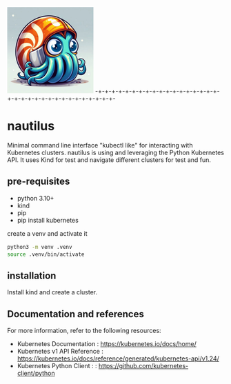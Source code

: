 <img src="images/nautilus.jpg" alt="nautilus logo" width="200" height="200">
-+-+-+-+-+-+-+-+-+-+-+-+-+-+-+-+-+-+-+-+-+-+-+-+-+-+-+-+-+-+-+-+-+-+-

# nautilus
Minimal command line interface "kubectl like" for interacting with Kubernetes clusters. nautilus is using and leveraging the Python Kubernetes API. It uses Kind for test
and navigate different clusters for test and fun. 

## pre-requisites

- python 3.10+
- kind 
- pip
- pip install kubernetes

create a venv and activate it

```bash
python3 -m venv .venv
source .venv/bin/activate
```

## installation

Install kind and create a cluster.

## Documentation and references

For more information, refer to the following resources:

- Kubernetes Documentation  : <https://kubernetes.io/docs/home/>
- Kubernetes v1 API Reference  : <https://kubernetes.io/docs/reference/generated/kubernetes-api/v1.24/>
- Kubernetes Python Client : : <https://github.com/kubernetes-client/python>


